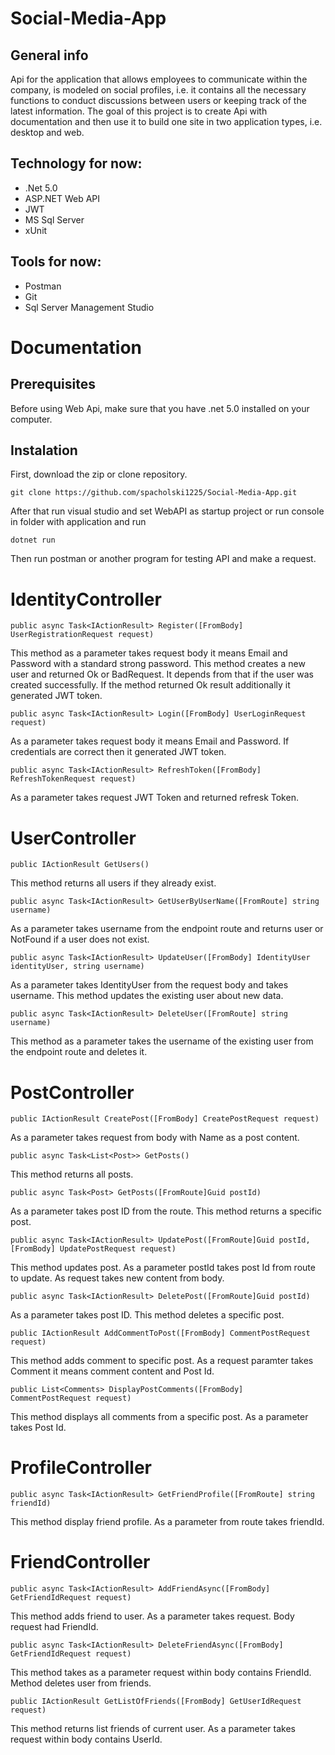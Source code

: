 # Social-Media-App
## General info
Api for the application that allows employees to communicate within the company, is modeled on social profiles, i.e. it contains all the necessary functions to conduct discussions between users or keeping track of the latest information. The goal of this project is to create Api with documentation and then use it to build one site in two application types, i.e. desktop and web.

## Technology for now:
- .Net 5.0
- ASP.NET Web API
- JWT
- MS Sql Server 
- xUnit

## Tools for now:
- Postman
- Git
- Sql Server Management Studio

# Documentation
## Prerequisites
Before using Web Api, make sure that you have .net 5.0 installed on your computer.
## Instalation
First, download the zip or clone repository.
```
git clone https://github.com/spacholski1225/Social-Media-App.git
```
After that run visual studio and set WebAPI as startup project or run console in folder with application and run
```
dotnet run
```
Then run postman or another program for testing API and make a request.

# IdentityController

```
public async Task<IActionResult> Register([FromBody] UserRegistrationRequest request)
```
This method as a parameter takes request body it means Email and Password with a standard strong password. This method creates a new user and returned Ok or BadRequest. It depends from that if the user was created successfully. If the method returned Ok result additionally it generated JWT token.

```
public async Task<IActionResult> Login([FromBody] UserLoginRequest request)
```
As a parameter takes request body it means Email and Password. If credentials are correct then it generated JWT token.

```
public async Task<IActionResult> RefreshToken([FromBody] RefreshTokenRequest request)
```
As a parameter takes request JWT Token and returned refresk Token.

# UserController

```
public IActionResult GetUsers()
```
This method returns all users if they already exist.

```
public async Task<IActionResult> GetUserByUserName([FromRoute] string username)
```
As a parameter takes username from the endpoint route and returns user or NotFound if a user does not exist.

```
public async Task<IActionResult> UpdateUser([FromBody] IdentityUser identityUser, string username)
```
As a parameter takes IdentityUser from the request body and takes username. This method updates the existing user about new data.

```
public async Task<IActionResult> DeleteUser([FromRoute] string username)
```
This method as a parameter takes the username of the existing user from the endpoint route and deletes it.

# PostController
```
public IActionResult CreatePost([FromBody] CreatePostRequest request)
```
As a parameter takes request from body with Name as a post content.

```
public async Task<List<Post>> GetPosts()
```
This method returns all posts.

```
public async Task<Post> GetPosts([FromRoute]Guid postId)
```
As a parameter takes post ID from the route. This method returns a specific post.

```
public async Task<IActionResult> UpdatePost([FromRoute]Guid postId, [FromBody] UpdatePostRequest request)
```
This method updates post. As a parameter postId takes post Id from route to update. As request takes new content from body.

```
public async Task<IActionResult> DeletePost([FromRoute]Guid postId)
```
As a parameter takes post ID. This method deletes a specific post.

```
public IActionResult AddCommentToPost([FromBody] CommentPostRequest request)
```
This method adds comment to specific post. As a request paramter takes Comment it means comment content and Post Id.

```
public List<Comments> DisplayPostComments([FromBody] CommentPostRequest request)
```
This method displays all comments from a specific post. As a parameter takes Post Id.

# ProfileController

```
public async Task<IActionResult> GetFriendProfile([FromRoute] string friendId)
```
This method display friend profile. As a parameter from route takes friendId.

# FriendController

```
public async Task<IActionResult> AddFriendAsync([FromBody] GetFriendIdRequest request)
```
This method adds friend to user. As a parameter takes request. Body request had FriendId.

```
public async Task<IActionResult> DeleteFriendAsync([FromBody] GetFriendIdRequest request)
```
This method takes as a parameter request within body contains FriendId. Method deletes user from friends.

```
public IActionResult GetListOfFriends([FromBody] GetUserIdRequest request)
```
This method returns list friends of current user. As a parameter takes request within body contains UserId.
